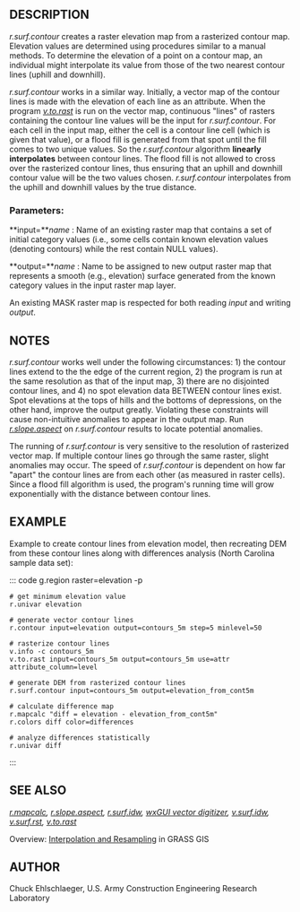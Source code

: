 ## DESCRIPTION

*r.surf.contour* creates a raster elevation map from a rasterized
contour map. Elevation values are determined using procedures similar to
a manual methods. To determine the elevation of a point on a contour
map, an individual might interpolate its value from those of the two
nearest contour lines (uphill and downhill).

*r.surf.contour* works in a similar way. Initially, a vector map of the
contour lines is made with the elevation of each line as an attribute.
When the program *[v.to.rast](v.to.rast.html)* is run on the vector map,
continuous \"lines\" of rasters containing the contour line values will
be the input for *r.surf.contour*. For each cell in the input map,
either the cell is a contour line cell (which is given that value), or a
flood fill is generated from that spot until the fill comes to two
unique values. So the *r.surf.contour* algorithm **linearly
interpolates** between contour lines. The flood fill is not allowed to
cross over the rasterized contour lines, thus ensuring that an uphill
and downhill contour value will be the two values chosen.
*r.surf.contour* interpolates from the uphill and downhill values by the
true distance.

### Parameters:

**input=***name*
:   Name of an existing raster map that contains a set of initial
    category values (i.e., some cells contain known elevation values
    (denoting contours) while the rest contain NULL values).

**output=***name*
:   Name to be assigned to new output raster map that represents a
    smooth (e.g., elevation) surface generated from the known category
    values in the input raster map layer.

An existing MASK raster map is respected for both reading *input* and
writing *output*.

## NOTES

*r.surf.contour* works well under the following circumstances: 1) the
contour lines extend to the the edge of the current region, 2) the
program is run at the same resolution as that of the input map, 3) there
are no disjointed contour lines, and 4) no spot elevation data BETWEEN
contour lines exist. Spot elevations at the tops of hills and the
bottoms of depressions, on the other hand, improve the output greatly.
Violating these constraints will cause non-intuitive anomalies to appear
in the output map. Run *[r.slope.aspect](r.slope.aspect.html)* on
*r.surf.contour* results to locate potential anomalies.

The running of *r.surf.contour* is very sensitive to the resolution of
rasterized vector map. If multiple contour lines go through the same
raster, slight anomalies may occur. The speed of *r.surf.contour* is
dependent on how far \"apart\" the contour lines are from each other (as
measured in raster cells). Since a flood fill algorithm is used, the
program\'s running time will grow exponentially with the distance
between contour lines.

## EXAMPLE

Example to create contour lines from elevation model, then recreating
DEM from these contour lines along with differences analysis (North
Carolina sample data set):

::: code
    g.region raster=elevation -p

    # get minimum elevation value
    r.univar elevation

    # generate vector contour lines
    r.contour input=elevation output=contours_5m step=5 minlevel=50

    # rasterize contour lines
    v.info -c contours_5m
    v.to.rast input=contours_5m output=contours_5m use=attr attribute_column=level

    # generate DEM from rasterized contour lines
    r.surf.contour input=contours_5m output=elevation_from_cont5m

    # calculate difference map
    r.mapcalc "diff = elevation - elevation_from_cont5m"
    r.colors diff color=differences

    # analyze differences statistically
    r.univar diff
:::

## SEE ALSO

*[r.mapcalc](r.mapcalc.html), [r.slope.aspect](r.slope.aspect.html),
[r.surf.idw](r.surf.idw.html), [wxGUI vector
digitizer](wxGUI.vdigit.html), [v.surf.idw](v.surf.idw.html),
[v.surf.rst](v.surf.rst.html), [v.to.rast](v.to.rast.html)*

Overview: [Interpolation and
Resampling](https://grasswiki.osgeo.org/wiki/Interpolation) in GRASS GIS

## AUTHOR

Chuck Ehlschlaeger, U.S. Army Construction Engineering Research
Laboratory
